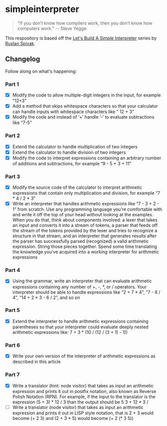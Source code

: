# simpleinterpreter

> "If you don’t know how compilers work, then you don’t know how computers work." -- Steve Yegge

This respository is based off the [Let's Build A Simple Interpreter](https://ruslanspivak.com/lsbasi-part1/) series by [Ruslan Spivak](https://github.com/rspivak). 

## Changelog

Follow along on what's happening:

### Part 1
- [x] Modify the code to allow multiple-digit integers in the input, for example “12+3”
- [x] Add a method that skips whitespace characters so that your calculator can handle inputs with whitespace characters like ” 12 + 3”
- [x] Modify the code and instead of ‘+’ handle ‘-‘ to evaluate subtractions like “7-5”

### Part 2
- [x] Extend the calculator to handle multiplication of two integers
- [x] Extend the calculator to handle division of two integers
- [x] Modify the code to interpret expressions containing an arbitrary number of additions and subtractions, for example “9 - 5 + 3 + 11”

### Part 3
- [x] Modify the source code of the calculator to interpret arithmetic expressions that contain only multiplication and division, for example “7 * 4 / 2 * 3”
- [x] Write an interpreter that handles arithmetic expressions like “7 - 3 + 2 - 1” from scratch. Use any programming language you’re comfortable with and write it off the top of your head without looking at the examples. When you do that, think about components involved: a lexer that takes an input and converts it into a stream of tokens, a parser that feeds off the stream of the tokens provided by the lexer and tries to recognize a structure in that stream, and an interpreter that generates results after the parser has successfully parsed (recognized) a valid arithmetic expression. String those pieces together. Spend some time translating the knowledge you’ve acquired into a working interpreter for arithmetic expressions

### Part 4
- [x] Using the grammar, write an interpreter that can evaluate arithmetic expressions containing any number of +, -, *, or / operators. Your interpreter should be able to handle expressions like “2 + 7 * 4”, “7 - 8 / 4”, “14 + 2 * 3 - 6 / 2”, and so on

### Part 5
- [x] Extend the interpreter to handle arithmetic expressions containing parentheses so that your interpreter could evaluate deeply nested arithmetic expressions like: 7 + 3 * (10 / (12 / (3 + 1) - 1))

### Part 6
- [x] Write your own version of the interpreter of arithmetic expressions as described in this article

### Part 7
- [x] Write a translator (hint: node visitor) that takes as input an arithmetic expression and prints it out in postfix notation, also known as Reverse Polish Notation (RPN). For example, if the input to the translator is the expression (5 + 3) * 12 / 3 than the output should be 5 3 + 12 * 3 /
- [ ] Write a translator (node visitor) that takes as input an arithmetic expression and prints it out in LISP style notation, that is 2 + 3 would become (+ 2 3) and (2 + 3 * 5) would become (+ 2 (* 3 5))